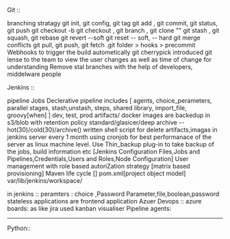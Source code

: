 Git ::

branching stratagy
git init, git config, git tag
git add , git commit, git status, git push
git checkout -b <branch name>  git checkout <branch>, git branch ,
git clone "<repository name>"
git stash , git squash, 
git rebase 
git revert --soft
git reset -- soft, -- hard
git merge conflicts
git pull, git push, git fetch 
.git folder > hooks > precommit
Webhooks to trigger the build autometically
git cherrypick
introduced git lense to the team to view the user changes as well as time of change for understanding
Remove stal branches with the help of developers, middelware people


Jenkins ::

pipeline Jobs
Declerative pipeline includes  [ agents, choice_perameters, parallel stages, stash,unstash, steps, shared library, import_file, groovy[when] ]
dev, test, prod artifacts/ docker images are backedup in s3/blob with retention policy standard/glasicer/deep archive -- hot(30)/cold(30)/archive() 
written shell script for delete artifacts,imagas in jenkins server every 1 month  using cronjob for best performanace of the server as linux machine level.
Use Thin_backup plug-in to take backup of the jobs, build information etc [Jenkins Configuration Files,Jobs and Pipelines,Credentials,Users and Roles,Node Configuration]
User management with role based autoriZation strategy [matrix based provisioning]
Maven life cycle [] pom.xml[project object model]
var/lib/jenkins/workspace/

 in jenkins :: peramters : choice ,Password Parameter,file,boolean,password
stateless applications are frontend application
Azuer Devops ::
azure boards: as like jira used kanban visualiser
Pipeline
agents:


--------------
Python::
